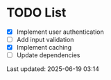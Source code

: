 # TODO List

- [x] Implement user authentication
- [ ] Add input validation
- [x] Implement caching
- [ ] Update dependencies

Last updated: 2025-06-19 03:14
